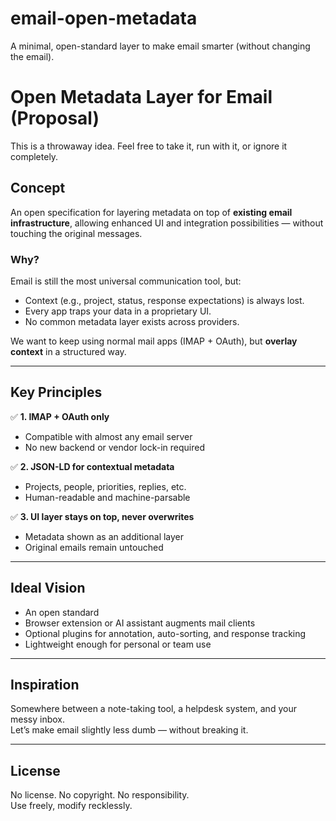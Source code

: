 # email-open-metadata
A minimal, open-standard layer to make email smarter (without changing the email).
# Open Metadata Layer for Email (Proposal)

This is a throwaway idea. Feel free to take it, run with it, or ignore it completely.

## Concept

An open specification for layering metadata on top of **existing email infrastructure**, allowing enhanced UI and integration possibilities — without touching the original messages.

### Why?

Email is still the most universal communication tool, but:

- Context (e.g., project, status, response expectations) is always lost.
- Every app traps your data in a proprietary UI.
- No common metadata layer exists across providers.

We want to keep using normal mail apps (IMAP + OAuth), but **overlay context** in a structured way.

---

## Key Principles

✅ **1. IMAP + OAuth only**

- Compatible with almost any email server  
- No new backend or vendor lock-in required

✅ **2. JSON-LD for contextual metadata**

- Projects, people, priorities, replies, etc.  
- Human-readable and machine-parsable

✅ **3. UI layer stays on top, never overwrites**

- Metadata shown as an additional layer  
- Original emails remain untouched

---

## Ideal Vision

- An open standard
- Browser extension or AI assistant augments mail clients
- Optional plugins for annotation, auto-sorting, and response tracking
- Lightweight enough for personal or team use

---

## Inspiration

Somewhere between a note-taking tool, a helpdesk system, and your messy inbox.  
Let’s make email slightly less dumb — without breaking it.

---

## License

No license. No copyright. No responsibility.  
Use freely, modify recklessly.
